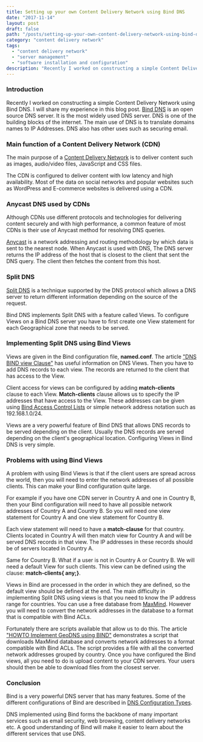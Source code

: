```yaml
---
title: Setting up your own Content Delivery Network using Bind DNS
date: "2017-11-14"
layout: post
draft: false
path: "/posts/setting-up-your-own-content-delivery-network-using-bind-dns"
category: "content delivery network"
tags:
  - "content delivery network"
  - "server management"
  - "software installation and configuration"
description: "Recently I worked on constructing a simple Content Delivery Network using Bind DNS. I will share my experience in this blog post. [Bind DNS](http://www.isc.org/downloads/bind/) is an open source DNS server. It is the most widely used DNS server. DNS is one of the building blocks of the internet. The main use of DNS is to translate domains names to IP Addresses. DNS also has other uses such as securing email."
---
```


### Introduction
Recently I worked on constructing a simple Content Delivery Network using Bind DNS. I will share my experience in this blog post. [Bind DNS](http://www.isc.org/downloads/bind/) is an open source DNS server. It is the most widely used DNS server. DNS is one of the building blocks of the internet. The main use of DNS is to translate domains names to IP Addresses. DNS also has other uses such as securing email.

### Main function of a Content Delivery Network (CDN)
The main purpose of a [Content Delivery Network](http://en.wikipedia.org/wiki/Content_delivery_network) is to deliver content such as images, audio/video files, JavaScript and CSS files.

The CDN is configured to deliver content with low latency and high availability. Most of the data on social networks and popular websites such as WordPress and E-commerce websites is delivered using a CDN.

### Anycast DNS used by CDNs
Although CDNs use different protocols and technologies for delivering content securely and with high performance, a common feature of most CDNs is their use of Anycast method for resolving DNS queries.

[Anycast](http://en.wikipedia.org/wiki/Anycast) is a network addressing and routing methodology by which data is sent to the nearest node. When Anycast is used with DNS, The DNS server returns the IP address of the host that is closest to the client that sent the DNS query. The client then fetches the content from this host.

### Split DNS
[Split DNS](http://en.wikipedia.org/wiki/Split-horizon_DNS) is a technique supported by the DNS protocol which allows a DNS server to return different information depending on the source of the request.

Bind DNS implements Split DNS with a feature called Views. To configure Views on a Bind DNS server you have to first create one View statement for each Geographical zone that needs to be served.

### Implementing Split DNS using Bind Views
Views are given in the Bind configuration file, **named.conf**. The article ["DNS BIND view Clause"](http://www.zytrax.com/books/dns/ch7/view.html) has useful information on DNS Views. Then you have to add DNS records to each view. The records are returned to the client that has access to the View.

Client access for views can be configured by adding **match-clients** clause to each View. **Match-clients** clause allows us to specify the IP addresses that have access to the View. These addresses can be given using [Bind Access Control Lists](http://www.zytrax.com/books/dns/ch7/acl.html) or simple network address notation such as 192.168.1.0/24.

Views are a very powerful feature of Bind DNS that allows DNS records to be served depending on the client. Usually the DNS records are served depending on the client's geographical location. Configuring Views in Bind DNS is very simple.

### Problems with using Bind Views
A problem with using Bind Views is that if the client users are spread across the world, then you will need to enter the network addresses of all possible clients. This can make your Bind configuration quite large.

For example if you have one CDN server in Country A and one in Country B, then your Bind configuration will need to have all possible network addresses of Country A and Country B. So you will need one view statement for Country A and one view statement for Country B.

Each view statement will need to have a **match-clause** for that country. Clients located in Country A will then match view for Country A and will be served DNS records in that view. The IP addresses in these records should be of servers located in Country A.

Same for Country B. What if a user is not in Country A or Country B. We will need a default View for such clients. This view can be defined using the clause: **match-clients{ any;}**.

Views in Bind are processed in the order in which they are defined, so the default view should be defined at the end. The main difficulty in implementing Split DNS using views is that you need to know the IP address range for countries. You can use a free database from [MaxMind](http://dev.maxmind.com/geoip/legacy/geolite/). However you will need to convert the network addresses in the database to a format that is compatible with Bind ACLs.

Fortunately there are scripts available that allow us to do this. The article ["HOWTO Implement GeoDNS using BIND"](http://phix.me/geodns/) demonstrates a script that downloads MaxMind database and converts network addresses to a format compatible with Bind ACLs. The script provides a file with all the converted network addresses grouped by country. Once you have configured the Bind views, all you need to do is upload content to your CDN servers. Your users should then be able to download files from the closest server.

### Conclusion
Bind is a very powerful DNS server that has many features. Some of the different configurations of Bind are described in [DNS Configuration Types](http://www.zytrax.com/books/dns/ch4/index.html).

DNS implemented using Bind forms the backbone of many important services such as email security, web browsing, content delivery networks etc. A good understanding of Bind will make it easier to learn about the different services that use DNS.
